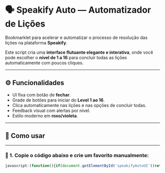 # 🗣️ Speakify Auto — Automatizador de Lições

Bookmarklet para acelerar e automatizar o processo de resolução das lições na plataforma **Speakify**.

Este script cria uma **interface flutuante elegante e interativa**, onde você pode escolher o **nível de 1 a 16** para concluir todas as lições automaticamente com poucos cliques.

---

## ⚙️ Funcionalidades

- UI fixa com botão de **fechar**.
- Grade de botões para iniciar do **Level 1 ao 16**.
- Clica automaticamente nas lições e nas opções de concluir todas.
- Feedback visual com alertas por nível.
- Estilo moderno em **roxo/violeta**.

---

## 🚀 Como usar

---

### 🔸 1. Copie o código abaixo e crie um favorito manualmente:

````javascript
javascript:(function(){if(document.getElementById('speakifyAutoUI'))return;const UI=document.createElement('div');UI.id='speakifyAutoUI';UI.style.position='fixed';UI.style.top='20px';UI.style.left='20px';UI.style.zIndex='999999';UI.style.background='#111';UI.style.padding='15px';UI.style.border='2px solid #a855f7';UI.style.borderRadius='12px';UI.style.color='#fff';UI.style.fontFamily='Arial, sans-serif';UI.style.maxWidth='300px';UI.style.boxShadow='0 0 10px #a855f7';const title=document.createElement('div');title.textContent='Speakify Auto';title.style.fontSize='18px';title.style.marginBottom='10px';title.style.textAlign='center';title.style.color='#c084fc';UI.appendChild(title);const grid=document.createElement('div');grid.style.display='grid';grid.style.gridTemplateColumns='repeat(4, 1fr)';grid.style.gap='5px';for(let i=1;i<=16;i++){const btn=document.createElement('button');btn.innerText=i;btn.style.background='#9333ea';btn.style.border='none';btn.style.color='#fff';btn.style.borderRadius='6px';btn.style.padding='6px';btn.style.cursor='pointer';btn.title='Level '+i;btn.onclick=async()=>{alert(`Iniciando Level ${i}...`);const levelBtn=Array.from(document.querySelectorAll('button')).find(b=>b.innerText.includes(`Level ${i}`));if(!levelBtn)return alert('Level não encontrado!');levelBtn.click();await new Promise(r=>setTimeout(r,1500));for(let r=0;r<6;r++){const concluir=[...document.querySelectorAll('button')].find(b=>b.innerText.toLowerCase().includes('concluir todas as lições'));if(concluir){concluir.click();await new Promise(r=>setTimeout(r,600));concluir.click();await new Promise(r=>setTimeout(r,1000));}const licoes=[...document.querySelectorAll('button')].filter(b=>b.innerText.toLowerCase().includes('lição'));for(const li of licoes){li.click();await new Promise(r=>setTimeout(r,1500));const again=[...document.querySelectorAll('button')].find(b=>b.innerText.toLowerCase().includes('concluir todas as lições'));if(again){again.click();await new Promise(r=>setTimeout(r,600));again.click();await new Promise(r=>setTimeout(r,800));}history.back();await new Promise(r=>setTimeout(r,1500));}}alert(`Level ${i} finalizado! Todas as lições concluídas.`);};grid.appendChild(btn);}UI.appendChild(grid);const fechar=document.createElement('button');fechar.innerText='Fechar';fechar.style.marginTop='10px';fechar.style.width='100%';fechar.style.background='#ef4444';fechar.style.color='#fff';fechar.style.border='none';fechar.style.padding='8px';fechar.style.borderRadius='6px';fechar.style.cursor='pointer';fechar.onclick=()=>UI.remove();UI.appendChild(fechar);document.body.appendChild(UI);})();
